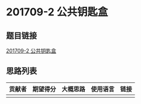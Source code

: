 # 201709-2 公共钥匙盒

## 题目链接

[201709-2 公共钥匙盒](http://118.190.20.162/view.page?gpid=T62)

## 思路列表

| 贡献者 | 期望得分 | 大概思路 | 使用语言 | 链接 |
| :-: | :-: | :-: | :-: | :-: | 
|  |  |  |  |  |
